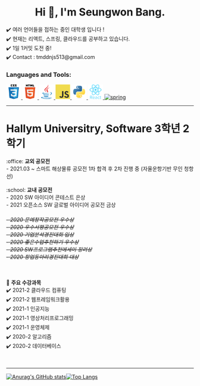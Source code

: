 <h1 align="center">Hi 👋, I'm Seungwon Bang.</h1>
<div>✔️ 여러 언어들을 접하는 중인 대학생 입니다 !</div>
<div>✔️ 현재는 리액트, 스프링, 클라우드를 공부하고 있습니다. </div>
<div>✔️ 1일 1커밋 도전 중! </div>
<div>✔️ Contact : tmddnjs513@gmail.com </div>
<h3 align="left">Languages and Tools:</h3>
<p align="left"> <a href="https://www.w3schools.com/css/" target="_blank"> <img src="https://raw.githubusercontent.com/devicons/devicon/master/icons/css3/css3-original-wordmark.svg" alt="css3" width="40" height="40"/> </a> <a href="https://www.w3.org/html/" target="_blank"> <img src="https://raw.githubusercontent.com/devicons/devicon/master/icons/html5/html5-original-wordmark.svg" alt="html5" width="40" height="40"/> </a> <a href="https://www.java.com" target="_blank"> <img src="https://raw.githubusercontent.com/devicons/devicon/master/icons/java/java-original.svg" alt="java" width="40" height="40"/> </a> <a href="https://developer.mozilla.org/en-US/docs/Web/JavaScript" target="_blank"> <img src="https://raw.githubusercontent.com/devicons/devicon/master/icons/javascript/javascript-original.svg" alt="javascript" width="40" height="40"/> </a> <a href="https://www.python.org" target="_blank"> <img src="https://raw.githubusercontent.com/devicons/devicon/master/icons/python/python-original.svg" alt="python" width="40" height="40"/> </a> <a href="https://reactjs.org/" target="_blank"> <img src="https://raw.githubusercontent.com/devicons/devicon/master/icons/react/react-original-wordmark.svg" alt="react" width="40" height="40"/> </a> <a href="https://spring.io/" target="_blank"> <img src="https://www.vectorlogo.zone/logos/springio/springio-icon.svg" alt="spring" width="40" height="40"/> </a> </p>
<hr>
<h1>Hallym Universitry, Software 3학년 2학기</h1>
:office: <b>교외 공모전</b><br>
- 2021.03 ~ 스마트 해상물류 공모전 1차 합격 후 2차 진행 중 (자율운항기반 무인 청항선)
<br><br>
:school: <b>교내 공모전</b><br>
- 2020 SW 아이디어 콘테스트 은상<br>
- 2021 오픈소스 SW 글로벌 아이디어 공모전 금상

###### <STRIKE>- 2020 문예창작공모전 우수상</STRIKE><br><STRIKE>- 2020 우수서평공모전 우수상</STRIKE><br><STRIKE>- 2020 기업분석경진대회 입상</STRIKE><br><STRIKE>- 2020 좋은수업추천하기 우수상</STRIKE><br><STRIKE>- 2020 SW프로그램추천에세이 장려상</STRIKE><br><STRIKE>- 2020 창업동아리경진대회 대상</STRIKE>
<br>
📖 <b>주요 수강과목</b><br>
✔️ 2021-2 클라우드 컴퓨팅<br>
✔️ 2021-2 웹프레임워크활용<br>
✔️ 2021-1 인공지능<br>
✔️ 2021-1 영상처리프로그래밍<br>
✔️ 2021-1 운영체제<br>
✔️ 2020-2 알고리즘<br>
✔️ 2020-2 데이터베이스<br>

<br><hr>
[![Anurag's GitHub stats](https://github-readme-stats.vercel.app/api?username=tmddnjs513)](https://github.com/anuraghazra/github-readme-stats)[![Top Langs](https://github-readme-stats.vercel.app/api/top-langs/?username=tmddnjs513&layout=compact)](https://github.com/anuraghazra/github-readme-stats)

